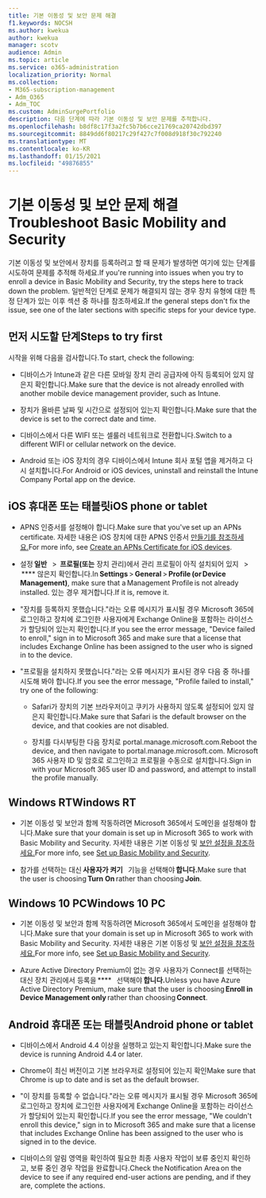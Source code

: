 ```yaml
---
title: 기본 이동성 및 보안 문제 해결
f1.keywords: NOCSH
ms.author: kwekua
author: kwekua
manager: scotv
audience: Admin
ms.topic: article
ms.service: o365-administration
localization_priority: Normal
ms.collection:
- M365-subscription-management
- Adm_O365
- Adm_TOC
ms.custom: AdminSurgePortfolio
description: 다음 단계에 따라 기본 이동성 및 보안 문제를 추적합니다.
ms.openlocfilehash: b8df8c17f3a2fc5b7b6cce21769ca20742dbd397
ms.sourcegitcommit: 8849dd6f80217c29f427c7f008d918f30c792240
ms.translationtype: MT
ms.contentlocale: ko-KR
ms.lasthandoff: 01/15/2021
ms.locfileid: "49876855"
---
```

# <a name="troubleshoot-basic-mobility-and-security"></a><span data-ttu-id="b168b-103">기본 이동성 및 보안 문제 해결</span><span class="sxs-lookup"><span data-stu-id="b168b-103">Troubleshoot Basic Mobility and Security</span></span>

<span data-ttu-id="b168b-104">기본 이동성 및 보안에서 장치를 등록하려고 할 때 문제가 발생하면 여기에 있는 단계를 시도하여 문제를 추적해 하세요.</span><span class="sxs-lookup"><span data-stu-id="b168b-104">If you're running into issues when you try to enroll a device in Basic Mobility and Security, try the steps here to track down the problem.</span></span> <span data-ttu-id="b168b-105">일반적인 단계로 문제가 해결되지 않는 경우 장치 유형에 대한 특정 단계가 있는 이후 섹션 중 하나를 참조하세요.</span><span class="sxs-lookup"><span data-stu-id="b168b-105">If the general steps don't fix the issue, see one of the later sections with specific steps for your device type.</span></span>

## <a name="steps-to-try-first"></a><span data-ttu-id="b168b-106">먼저 시도할 단계</span><span class="sxs-lookup"><span data-stu-id="b168b-106">Steps to try first</span></span>

<span data-ttu-id="b168b-107">시작을 위해 다음을 검사합니다.</span><span class="sxs-lookup"><span data-stu-id="b168b-107">To start, check the following:</span></span>

- <span data-ttu-id="b168b-108">디바이스가 Intune과 같은 다른 모바일 장치 관리 공급자에 아직 등록되어 있지 않은지 확인합니다.</span><span class="sxs-lookup"><span data-stu-id="b168b-108">Make sure that the device is not already enrolled with another mobile device management provider, such as Intune.</span></span>

- <span data-ttu-id="b168b-109">장치가 올바른 날짜 및 시간으로 설정되어 있는지 확인합니다.</span><span class="sxs-lookup"><span data-stu-id="b168b-109">Make sure that the device is set to the correct date and time.</span></span>

- <span data-ttu-id="b168b-110">디바이스에서 다른 WIFI 또는 셀룰러 네트워크로 전환합니다.</span><span class="sxs-lookup"><span data-stu-id="b168b-110">Switch to a different WIFI or cellular network on the device.</span></span>

- <span data-ttu-id="b168b-111">Android 또는 iOS 장치의 경우 디바이스에서 Intune 회사 포털 앱을 제거하고 다시 설치합니다.</span><span class="sxs-lookup"><span data-stu-id="b168b-111">For Android or iOS devices, uninstall and reinstall the Intune Company Portal app on the device.</span></span> 

## <a name="ios-phone-or-tablet"></a><span data-ttu-id="b168b-112">iOS 휴대폰 또는 태블릿</span><span class="sxs-lookup"><span data-stu-id="b168b-112">iOS phone or tablet</span></span>

- <span data-ttu-id="b168b-113">APNS 인증서를 설정해야 합니다.</span><span class="sxs-lookup"><span data-stu-id="b168b-113">Make sure that you've set up an APNs certificate.</span></span> <span data-ttu-id="b168b-114">자세한 내용은 iOS 장치에 대한 APNS 인증서 [만들기를 참조하세요.](create-an-apns-certificate-for-ios-devices.md)</span><span class="sxs-lookup"><span data-stu-id="b168b-114">For more info, see [Create an APNs Certificate for iOS devices](create-an-apns-certificate-for-ios-devices.md).</span></span>

- <span data-ttu-id="b168b-115">설정 **일반**   >  **프로필(또는** 장치 관리)에서 관리 프로필이 아직 설치되어 있지   >  \*\*\*\* 않은지 확인합니다.</span><span class="sxs-lookup"><span data-stu-id="b168b-115">In **Settings** > **General** > **Profile (or Device Management)**, make sure that a Management Profile is not already installed.</span></span> <span data-ttu-id="b168b-116">있는 경우 제거합니다.</span><span class="sxs-lookup"><span data-stu-id="b168b-116">If it is, remove it.</span></span>

- <span data-ttu-id="b168b-117">"장치를 등록하지 못했습니다."라는 오류 메시지가 표시될 경우 Microsoft 365에 로그인하고 장치에 로그인한 사용자에게 Exchange Online을 포함하는 라이선스가 할당되어 있는지 확인합니다.</span><span class="sxs-lookup"><span data-stu-id="b168b-117">If you see the error message, "Device failed to enroll," sign in to Microsoft 365 and make sure that a license that includes Exchange Online has been assigned to the user who is signed in to the device.</span></span>

- <span data-ttu-id="b168b-118">"프로필을 설치하지 못했습니다."라는 오류 메시지가 표시된 경우 다음 중 하나를 시도해 봐야 합니다.</span><span class="sxs-lookup"><span data-stu-id="b168b-118">If you see the error message, "Profile failed to install," try one of the following:</span></span>

    - <span data-ttu-id="b168b-119">Safari가 장치의 기본 브라우저이고 쿠키가 사용하지 않도록 설정되어 있지 않은지 확인합니다.</span><span class="sxs-lookup"><span data-stu-id="b168b-119">Make sure that Safari is the default browser on the device, and that cookies are not disabled.</span></span>

    - <span data-ttu-id="b168b-120">장치를 다시부팅한 다음 장치로 portal.manage.microsoft.com.</span><span class="sxs-lookup"><span data-stu-id="b168b-120">Reboot the device, and then navigate to portal.manage.microsoft.com.</span></span> <span data-ttu-id="b168b-121">Microsoft 365 사용자 ID 및 암호로 로그인하고 프로필을 수동으로 설치합니다.</span><span class="sxs-lookup"><span data-stu-id="b168b-121">Sign in with your Microsoft 365 user ID and password, and attempt to install the profile manually.</span></span>

## <a name="windows-rt"></a><span data-ttu-id="b168b-122">Windows RT</span><span class="sxs-lookup"><span data-stu-id="b168b-122">Windows RT</span></span>

- <span data-ttu-id="b168b-123">기본 이동성 및 보안과 함께 작동하려면 Microsoft 365에서 도메인을 설정해야 합니다.</span><span class="sxs-lookup"><span data-stu-id="b168b-123">Make sure that your domain is set up in Microsoft 365 to work with Basic Mobility and Security.</span></span> <span data-ttu-id="b168b-124">자세한 내용은 기본 이동성 및 [보안 설정을 참조하세요.](set-up.md)</span><span class="sxs-lookup"><span data-stu-id="b168b-124">For more info, see [Set up Basic Mobility and Security](set-up.md).</span></span>
    
- <span data-ttu-id="b168b-125">참가를 선택하는 대신 **사용자가 켜기**   기능을 선택해야 **합니다.**</span><span class="sxs-lookup"><span data-stu-id="b168b-125">Make sure that the user is choosing **Turn On** rather than choosing **Join**.</span></span>

## <a name="windows-10-pc"></a><span data-ttu-id="b168b-126">Windows 10 PC</span><span class="sxs-lookup"><span data-stu-id="b168b-126">Windows 10 PC</span></span>

- <span data-ttu-id="b168b-127">기본 이동성 및 보안과 함께 작동하려면 Microsoft 365에서 도메인을 설정해야 합니다.</span><span class="sxs-lookup"><span data-stu-id="b168b-127">Make sure that your domain is set up in Microsoft 365 to work with Basic Mobility and Security.</span></span> <span data-ttu-id="b168b-128">자세한 내용은 기본 이동성 및 [보안 설정을 참조하세요.](set-up.md)</span><span class="sxs-lookup"><span data-stu-id="b168b-128">For more info, see [Set up Basic Mobility and Security](set-up.md).</span></span>
    
- <span data-ttu-id="b168b-129">Azure Active Directory Premium이 없는 경우 사용자가 Connect를 선택하는 대신 장치 관리에서 등록을 \*\*\*\*   선택해야 **합니다.**</span><span class="sxs-lookup"><span data-stu-id="b168b-129">Unless you have Azure Active Directory Premium, make sure that the user is choosing **Enroll in Device Management only** rather than choosing **Connect**.</span></span>

## <a name="android-phone-or-tablet"></a><span data-ttu-id="b168b-130">Android 휴대폰 또는 태블릿</span><span class="sxs-lookup"><span data-stu-id="b168b-130">Android phone or tablet</span></span>

- <span data-ttu-id="b168b-131">디바이스에서 Android 4.4 이상을 실행하고 있는지 확인합니다.</span><span class="sxs-lookup"><span data-stu-id="b168b-131">Make sure the device is running Android 4.4 or later.</span></span>

- <span data-ttu-id="b168b-132">Chrome이 최신 버전이고 기본 브라우저로 설정되어 있는지 확인</span><span class="sxs-lookup"><span data-stu-id="b168b-132">Make sure that Chrome is up to date and is set as the default browser.</span></span>

- <span data-ttu-id="b168b-133">"이 장치를 등록할 수 없습니다."라는 오류 메시지가 표시될 경우 Microsoft 365에 로그인하고 장치에 로그인한 사용자에게 Exchange Online을 포함하는 라이선스가 할당되어 있는지 확인합니다.</span><span class="sxs-lookup"><span data-stu-id="b168b-133">If you see the error message, "We couldn't enroll this device," sign in to Microsoft 365 and make sure that a license that includes Exchange Online has been assigned to the user who is signed in to the device.</span></span>

- <span data-ttu-id="b168b-134">디바이스의 알림 영역을 확인하여 필요한 최종 사용자 작업이 보류 중인지 확인하고, 보류 중인 경우 작업을 완료합니다.</span><span class="sxs-lookup"><span data-stu-id="b168b-134">Check the Notification Area on the device to see if any required end-user actions are pending, and if they are, complete the actions.</span></span>
